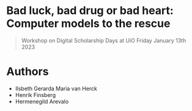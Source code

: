 # Bad luck, bad drug or bad heart: Computer models to the rescue
> Workshop on Digital Scholarship Days at UiO Friday January 13th 2023


# Authors
- Ilsbeth Gerarda Maria van Herck
- Henrik Finsberg
- Hermenegild Arevalo